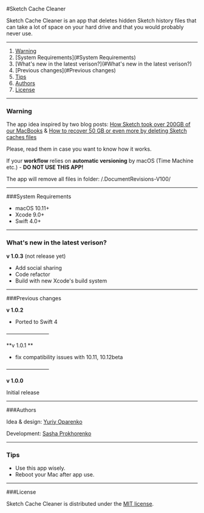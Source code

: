 #Sketch Cache Cleaner 

Sketch Cache Cleaner is an app that deletes hidden Sketch history files that can take a lot of space on your hard drive and that you would probably never use.

---------------------------------------------

1. [Warning](#Warning)
2. [System Requirements](#System Requirements)
3. [What's new in the latest verison?](#What's new in the latest verison?)
4. [Previous changes](#Previous changes)
5. [Tips](#Tips)
6. [Authors](#Authors)
7. [License](#License)

------------------------------------------------

### Warning

The app idea inspired by two blog posts: [How Sketch took over 200GB of our MacBooks](https://medium.com/@thomasdegry/how-sketch-took-over-200gb-of-our-macbooks-cb7dd10c8163) & [How to recover 50 GB or even more by deleting Sketch caches files](https://medium.com/sketch-app-sources/how-to-recover-50-go-or-even-more-by-deleting-sketch-caches-files-e5829dba20e1)

Please, read them in case you want to know how it works.

If your **workflow** relies on **automatic versioning** by macOS 
(Time Machine etc.) -  **DO NOT USE THIS APP!**

The app will remove all files in folder: /.DocumentRevisions-V100/

---------------------

###System Requirements

- macOS 10.11+
- Xcode 9.0+
- Swift 4.0+

---------------------------

### What's new in the latest verison?

**v 1.0.3** (not release yet)

- Add social sharing
- Code refactor
- Build with new Xcode's build system

----------------------

###Previous changes

**v 1.0.2**

- Ported to Swift 4

————————

**v 1.0.1 **

- fix compatibility issues with 10.11, 10.12beta

————————

**v 1.0.0**

Initial release

-----------

###Authors

Idea & design: [Yuriy Oparenko](http://oparenko.com/)

Development: [Sasha Prokhorenko](https://twitter.com/minikin)

-----------------

### Tips

- Use this app wisely. 
- Reboot your Mac after app use.

---------------

###License

Sketch Cache Cleaner is distributed under the [MIT license](https://github.com/yo-op/sketchcachecleaner/blob/master/LICENSE.md).
